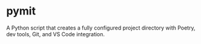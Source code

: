# pymit
A Python script that creates a fully configured project directory with Poetry, dev tools, Git, and VS Code integration.
